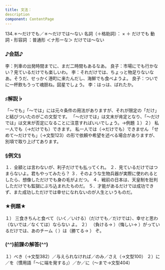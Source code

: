 ```yaml
---
title: 文法：
description
component: ContentPage
---
```



134.＊～だけでも／＊～だけでは～ない
名詞（＋格助詞）： × ＋ だけでも
動詞・形容詞 ：普通形 ＜ナ形ーな＞ だけでは～ない
### ♪会話♪
李：列車の出発時間までに、まだ二時間もあるなあ。 良子：市場にでも行かない？見ているだけでも楽しいわ。
李：それだけでは、ちょっと物足りないなあ。そうだ、せっかく港町に来たんだし、海鮮でも食べようよ。 良子：ついでに一杯飲もうって魂胆ね。図星でしょう。
李：はっは、ばれたか。
### ♯解説♭
「～でも」「～では」には元々条件の用法がありますが、それが限定の「だけ」と結びついたのがこの文型です。 「～だけでは」は文末が肯定となり、「～だけでは」は文末が否定になることに注意すればいいでしょう。→例題
１）２）
私一人でも（→だけでも）できます。 私一人では（→だけでも）できません
「せめて～だけでも」（→文型123）の形で依頼や希望を述べる場合がありますが、別項で取り上げてあります。
### §例文§
１．全額とは言わないが、利子だけでも払ってくれ。
２．見ているだけではつまらないよ。君もやってみたら？
３．そのような生物兵器が実際に使われるとしたら、想像しただけでも身の毛がよだつ。
４．戦前の日本は、天皇制を批判しただけでも監獄にぶち込まれたものだ。
５．才能があるだけでは成功できず、また成功しただけでは幸せになれないのが人生というものだ。
### ★例題★
１） 三食きちんと食べて（いく／いける）（だけでも／だけでは）、幸せと思わ（ないでは／なくては）ならない よ。
２） （負ける→ ）（悔しい→ ）がっているだけでは、あのチーム（ ）は（勝てる→ ）
ぞ。
### (^^)前課の解答(^^)
１）べき（→文型382）／与えられなければ／のみ／さえ（→文型100）
２）に／を（慣用語「～に端を発する」）／か／に（～まで→文型404）
